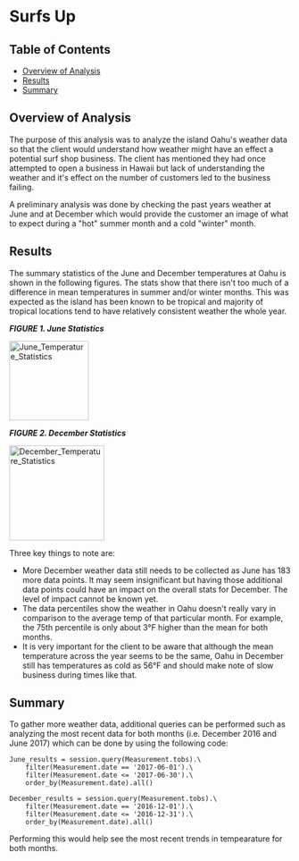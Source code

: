 # Surfs Up

## Table of Contents
- [Overview of Analysis](#overview-of-analysis)
- [Results](#results)
- [Summary](#summary)

## Overview of Analysis
The purpose of this analysis was to analyze the island Oahu's weather data so that the client would understand how weather might have an effect a potential surf shop business. The client has mentioned they had once attempted to open a business in Hawaii but lack of understanding the weather and it's effect on the number of customers led to the business failing.

A preliminary analysis was done by checking the past years weather at June and at December which would provide the customer an image of what to expect during a "hot" summer month and a cold "winter" month.

## Results
The summary statistics of the June and December temperatures at Oahu is shown in the following figures. The stats show that there isn't too much of a difference in mean temperatures in summer and/or winter months. This was expected as the island has been known to be tropical and majority of tropical locations tend to have relatively consistent weather the whole year.

**_FIGURE 1. June Statistics_**

<img width="142" alt="June_Temperature_Statistics" src="https://user-images.githubusercontent.com/86085601/131259826-c2ed936b-a063-4fe6-b213-b27b85dd036b.png">

**_FIGURE 2. December Statistics_**

<img width="170" alt="December_Temperature_Statistics" src="https://user-images.githubusercontent.com/86085601/131259830-218ac918-fbc8-4360-9d2b-9cf9f060992a.png">

Three key things to note are:
- More December weather data still needs to be collected as June has 183 more data points. It may seem insignificant but having those additional data points could have an impact on the overall stats for December. The level of impact cannot be known yet. 
- The data percentiles show the weather in Oahu doesn't really vary in comparison to the average temp of that particular month. For example, the 75th percentile is only about 3°F higher than the mean for both months.
- It is very important for the client to be aware that although the mean temperature across the year seems to be the same, Oahu in December still has temperatures as cold as 56°F and should make note of slow business during times like that.

## Summary
To gather more weather data, additional queries can be performed such as analyzing the most recent data for both months (i.e. December 2016 and June 2017) which can be done by using the following code:
```
June_results = session.query(Measurement.tobs).\
    filter(Measurement.date == '2017-06-01').\
    filter(Measurement.date <= '2017-06-30').\
    order_by(Measurement.date).all()
```
```
December_results = session.query(Measurement.tobs).\
    filter(Measurement.date == '2016-12-01').\
    filter(Measurement.date <= '2016-12-31').\
    order_by(Measurement.date).all()
```
Performing this would help see the most recent trends in tempearature for both months.